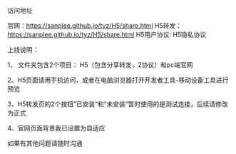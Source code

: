 访问地址

官网：https://sanplee.github.io/tyz/H5/share.html
H5转发：https://sanplee.github.io/tyz/H5/share.html
H5用户协议:
H5隐私协议



上线说明：

1、 文件夹包含2个项目： H5（包含分享转发，2协议）和pc端官网

2、H5页面请用手机访问，或者在电脑浏览器打开开发者工具-移动设备工具进行预览

3、H5转发页的2个按钮”已安装“和”未安装“暂时使用的是测试连接，后续请修改为正式

4、官网页面背景我已设置为自适应

如果有其他问题请随时沟通

